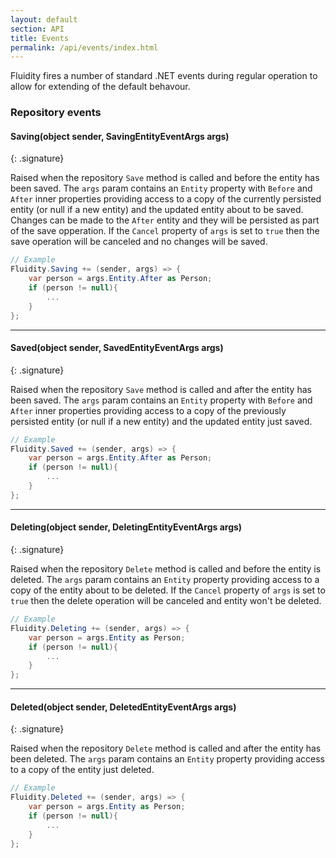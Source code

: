 ```yaml
---
layout: default
section: API
title: Events
permalink: /api/events/index.html
---
```


Fluidity fires a number of standard .NET events during regular operation to allow for extending of the default behavour.

### Repository events

#### Saving(object sender, SavingEntityEventArgs args)
{: .signature}

Raised when the repository `Save` method is called and before the entity has been saved. The `args` param contains an `Entity` property with `Before` and `After` inner properties providing access to a copy of the currently persisted entity (or null if a new entity) and the updated entity about to be saved. Changes can be made to the `After` entity and they will be persisted as part of the save opperation. If the `Cancel` property of `args` is set to `true` then the save operation will be canceled and no changes will be saved.

````csharp
// Example
Fluidity.Saving += (sender, args) => {
    var person = args.Entity.After as Person;
    if (person != null){
        ...
    }
};
````

---


#### Saved(object sender, SavedEntityEventArgs args)
{: .signature}

Raised when the repository `Save` method is called and after the entity has been saved. The `args` param contains an `Entity` property with `Before` and `After` inner properties providing access to a copy of the previously persisted entity (or null if a new entity) and the updated entity just saved. 

````csharp
// Example
Fluidity.Saved += (sender, args) => {
    var person = args.Entity.After as Person;
    if (person != null){
        ...
    }
};
````

---


#### Deleting(object sender, DeletingEntityEventArgs args)
{: .signature}

Raised when the repository `Delete` method is called and before the entity is deleted. The `args` param contains an `Entity` property providing access to a copy of the entity about to be deleted. If the `Cancel` property of `args` is set to `true` then the delete operation will be canceled and entity won't be deleted.

````csharp
// Example
Fluidity.Deleting += (sender, args) => {
    var person = args.Entity as Person;
    if (person != null){
        ...
    }
};
````

---

#### Deleted(object sender, DeletedEntityEventArgs args)
{: .signature}

Raised when the repository `Delete` method is called and after the entity has been deleted. The `args` param contains an `Entity` property providing access to a copy of the entity just deleted. 

````csharp
// Example
Fluidity.Deleted += (sender, args) => {
    var person = args.Entity as Person;
    if (person != null){
        ...
    }
};
````
